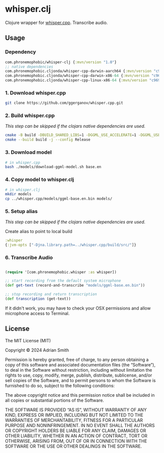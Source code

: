 # whisper.clj

Clojure wrapper for [whisper.cpp](https://github.com/ggerganov/whisper.cpp). Transcribe audio.

## Usage

### Dependency

```clojure
com.phronemophobic/whisper-clj {:mvn/version "1.0"}
;; native dependencies
com.phronemophobic.cljonda/whisper-cpp-darwin-aarch64 {:mvn/version "c96906d84dd6a1c40ea797ad542df3a0c47307a3"}
com.phronemophobic.cljonda/whisper-cpp-darwin-x86-64 {:mvn/version "c96906d84dd6a1c40ea797ad542df3a0c47307a3"}
com.phronemophobic.cljonda/whisper-cpp-linux-x86-64 {:mvn/version "c96906d84dd6a1c40ea797ad542df3a0c47307a3"}
```

### 1. Download whisper.cpp

```bash
git clone https://github.com/ggerganov/whisper.cpp.git
```

### 2. Build whisper.cpp

_This step can be skipped if the clojars native dependencies are used._

```bash
cmake -B build -DBUILD_SHARED_LIBS=1 -DGGML_USE_ACCELERATE=1 -DGGML_USE_METAL=1 -DGGML_METAL_EMBED_LIBRARY=1
cmake --build build -j --config Release
```

### 3. Download model

```bash
# in whisper.cpp
bash ./models/download-ggml-model.sh base.en
```

### 4. Copy model to whisper.clj

```bash
# in whisper.clj
mkdir models
cp ../whisper.cpp/models/ggml-base.en.bin models/
```

### 5. Setup alias

_This step can be skipped if the clojars native dependencies are used._

Create alias to point to local build

```clojure
:whisper
{:jvm-opts ["-Djna.library.path=../whisper.cpp/build/src/"]}
```

### 6. Transcribe Audio

```clojure

(require '[com.phronemophobic.whisper :as whisper])

;; start recording from the default system microphone
(def get-text (record-and-transcribe "models/ggml-base.en.bin"))

;; stop recording and return transcription
(def transcription (get-text))
```

If it didn't work, you may have to check your OSX permissions and allow microphone access to Terminal.

## License

The MIT License (MIT)

Copyright © 2024 Adrian Smith

Permission is hereby granted, free of charge, to any person obtaining a copy of this software and associated documentation files (the “Software”), to deal in the Software without restriction, including without limitation the rights to use, copy, modify, merge, publish, distribute, sublicense, and/or sell copies of the Software, and to permit persons to whom the Software is furnished to do so, subject to the following conditions:

The above copyright notice and this permission notice shall be included in all copies or substantial portions of the Software.

THE SOFTWARE IS PROVIDED “AS IS”, WITHOUT WARRANTY OF ANY KIND, EXPRESS OR IMPLIED, INCLUDING BUT NOT LIMITED TO THE WARRANTIES OF MERCHANTABILITY, FITNESS FOR A PARTICULAR PURPOSE AND NONINFRINGEMENT. IN NO EVENT SHALL THE AUTHORS OR COPYRIGHT HOLDERS BE LIABLE FOR ANY CLAIM, DAMAGES OR OTHER LIABILITY, WHETHER IN AN ACTION OF CONTRACT, TORT OR OTHERWISE, ARISING FROM, OUT OF OR IN CONNECTION WITH THE SOFTWARE OR THE USE OR OTHER DEALINGS IN THE SOFTWARE.



